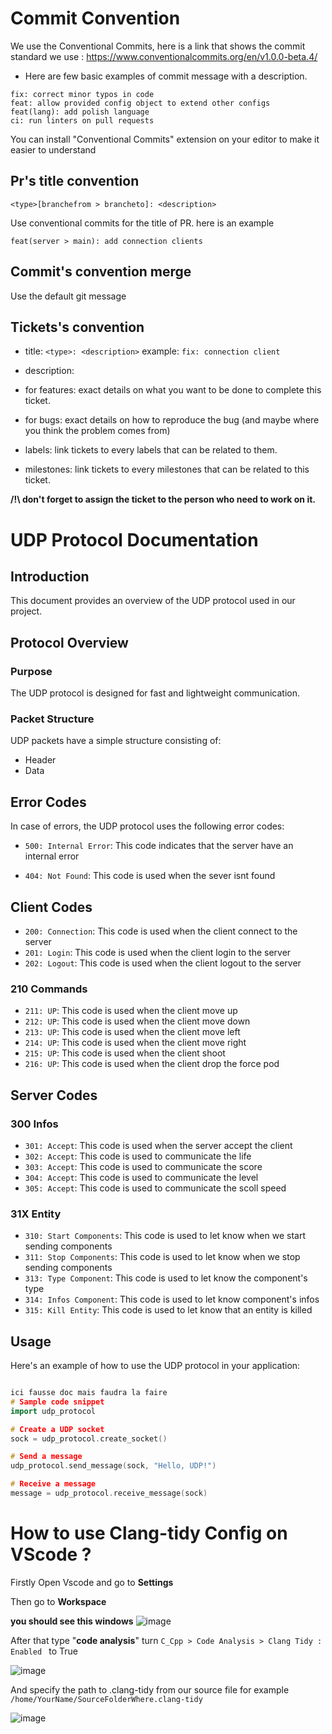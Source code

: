# Commit Convention

We use the Conventional Commits, here is a link that shows the commit standard we use : https://www.conventionalcommits.org/en/v1.0.0-beta.4/

- Here are few basic examples of commit message with a description.
```
fix: correct minor typos in code
feat: allow provided config object to extend other configs
feat(lang): add polish language
ci: run linters on pull requests
```
You can install "Conventional Commits" extension on your editor to make it easier to understand

## Pr's title convention
```
<type>[branchefrom > brancheto]: <description>
```
Use conventional commits for the title of PR.
here is an example

```feat(server > main): add connection clients```

## Commit's convention  merge

Use the default git message

## Tickets's convention

- title:
       ```<type>: <description>```
example: 
       ```fix: connection client```

- description:

- for features: 
exact details on what you want to be done to complete this ticket.

- for bugs:
exact details on how to reproduce the bug (and maybe where you think the problem comes from)

- labels:
link tickets to every labels that can be related to them.

- milestones:
link tickets to every milestones that can be related to this ticket.

**/!\ don't forget to assign the ticket to the person who need to work on it.**


# UDP Protocol Documentation

## Introduction

This document provides an overview of the UDP protocol used in our project.

## Protocol Overview

### Purpose

The UDP protocol is designed for fast and lightweight communication.

### Packet Structure

UDP packets have a simple structure consisting of:

- Header
- Data

## Error Codes

In case of errors, the UDP protocol uses the following error codes:

- `500: Internal Error`: This code indicates that the server have an internal error

- `404: Not Found`: This code is used when the sever isnt found

## Client Codes

- `200: Connection`: This code is used when the client connect to the server
- `201: Login`: This code is used when the client login to the server
- `202: Logout`: This code is used when the client logout to the server

### 210 Commands

- `211: UP`: This code is used when the client move up
- `212: UP`: This code is used when the client move down
- `213: UP`: This code is used when the client move left
- `214: UP`: This code is used when the client move right
- `215: UP`: This code is used when the client shoot
- `216: UP`: This code is used when the client drop the force pod

## Server Codes
### 300 Infos

- `301: Accept`: This code is used when the server accept the client
- `302: Accept`: This code is used to communicate the life
- `303: Accept`: This code is used to communicate the score
- `304: Accept`: This code is used to communicate the level
- `305: Accept`: This code is used to communicate the scoll speed

### 31X Entity

- `310: Start Components`: This code is used to let know when we start sending components
- `311: Stop Components`: This code is used to let know when we stop sending components
- `313: Type Component`: This code is used to let know the component's type
- `314: Infos Component`: This code is used to let know component's infos 
- `315: Kill Entity`: This code is used to let know that an entity is killed

## Usage

Here's an example of how to use the UDP protocol in your application:

```cpp

ici fausse doc mais faudra la faire
# Sample code snippet
import udp_protocol

# Create a UDP socket
sock = udp_protocol.create_socket()

# Send a message
udp_protocol.send_message(sock, "Hello, UDP!")

# Receive a message
message = udp_protocol.receive_message(sock)
```

# How to use Clang-tidy Config on VScode ?

Firstly Open Vscode and go to **Settings**

Then go to **Workspace**

**you should see this windows**
![image](https://github.com/AlexGuillard/R-Type/assets/91668926/0d9912f3-d151-4dcc-9f3b-9f4b1c5b4bec)

After that type "**code analysis**"
turn ```C_Cpp > Code Analysis > Clang Tidy : Enabled ``` to True

![image](https://github.com/AlexGuillard/R-Type/assets/91668926/5d4c6b83-e050-4857-84a0-c0229fc043db)

And specify the path to .clang-tidy from our source file for example ```/home/YourName/SourceFolderWhere.clang-tidy```

![image](https://github.com/AlexGuillard/R-Type/assets/91668926/2c035b8b-50a6-4d2f-bb49-8a19eaf4bfad)

